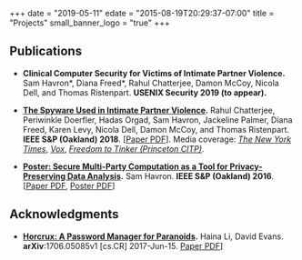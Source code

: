 +++
date = "2019-05-11"
edate = "2015-08-19T20:29:37-07:00"
title = "Projects"
small_banner_logo = "true"
+++


## Publications

* **Clinical Computer 
Security for Victims of Intimate Partner Violence.**
Sam Havron\*, Diana Freed\*, Rahul Chatterjee, Damon McCoy, 
Nicola Dell, and Thomas Ristenpart. 
**USENIX Security 2019 (to appear).** 

* **[The Spyware Used in Intimate
Partner Violence](https://www.ipvtechresearch.org/pubs/spyware.pdf).**
 Rahul Chatterjee, Periwinkle Doerfler, Hadas Orgad, Sam Havron, 
Jackeline Palmer, Diana Freed, Karen Levy, Nicola Dell, 
Damon McCoy, and Thomas Ristenpart.
**IEEE S&P (Oakland) 2018**.
[[Paper PDF](https://www.ipvtechresearch.org/pubs/spyware.pdf)]. Media coverage: [_The New York Times_](https://www.nytimes.com/2018/05/19/technology/phone-apps-stalking.html), [_Vox_](https://www.vox.com/the-big-idea/2018/5/21/17374434/intimate-partner-violence-spyware-domestic-abusers-apple-google), [_Freedom to Tinker (Princeton CITP)_](https://freedom-to-tinker.com/2018/02/23/how-tech-is-failing-victims-of-intimate-partner-violence-thomas-ristenpart-at-citp/).

* **[Poster: Secure
Multi-Party Computation as a Tool for Privacy-Preserving Data
Analysis](/pubs/mpcposter.pdf).**
Sam Havron.
**IEEE S&P (Oakland) 2016**.
[[Paper PDF](/pubs/mpcposter.pdf), [Poster PDF](/pubs/mpc_poster_print.pdf)]

## Acknowledgments
* **[Horcrux: A Password Manager for Paranoids](https://arxiv.org/pdf/1706.05085.pdf).** 
Haina Li, David Evans.
**arXiv**:1706.05085v1 [cs.CR] 2017-Jun-15.
[Paper PDF](https://arxiv.org/pdf/1706.05085.pdf)]

